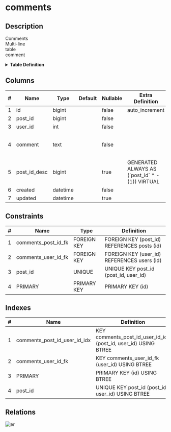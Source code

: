 # comments

## Description

Comments  
Multi-line  
table  
comment

<details>
<summary><strong>Table Definition</strong></summary>

```sql
CREATE TABLE `comments` (
  `id` bigint NOT NULL AUTO_INCREMENT,
  `post_id` bigint NOT NULL,
  `user_id` int NOT NULL,
  `comment` text NOT NULL COMMENT 'Comment\nMulti-line\r\ncolumn\rcomment',
  `post_id_desc` bigint GENERATED ALWAYS AS ((`post_id` * -(1))) VIRTUAL,
  `created` datetime NOT NULL,
  `updated` datetime DEFAULT NULL,
  PRIMARY KEY (`id`),
  UNIQUE KEY `post_id` (`post_id`,`user_id`),
  KEY `comments_user_id_fk` (`user_id`),
  KEY `comments_post_id_user_id_idx` (`post_id`,`user_id`),
  CONSTRAINT `comments_post_id_fk` FOREIGN KEY (`post_id`) REFERENCES `posts` (`id`),
  CONSTRAINT `comments_user_id_fk` FOREIGN KEY (`user_id`) REFERENCES `users` (`id`)
) ENGINE=InnoDB DEFAULT CHARSET=utf8mb4 COLLATE=utf8mb4_0900_ai_ci COMMENT='Comments\nMulti-line\r\ntable\rcomment'
```

</details>

## Columns

| # | Name | Type | Default | Nullable | Extra Definition | Children | Parents | Comment |
| - | ---- | ---- | ------- | -------- | ---------------- | -------- | ------- | ------- |
| 1 | id | bigint |  | false | auto_increment |  |  |  |
| 2 | post_id | bigint |  | false |  | [comment_stars](comment_stars.md) | [posts](posts.md) |  |
| 3 | user_id | int |  | false |  | [comment_stars](comment_stars.md) | [users](users.md) |  |
| 4 | comment | text |  | false |  |  |  | Comment<br>Multi-line<br>column<br>comment |
| 5 | post_id_desc | bigint |  | true | GENERATED ALWAYS AS (\`post_id\` * -(1)) VIRTUAL |  |  |  |
| 6 | created | datetime |  | false |  |  |  |  |
| 7 | updated | datetime |  | true |  |  |  |  |

## Constraints

| # | Name | Type | Definition |
| - | ---- | ---- | ---------- |
| 1 | comments_post_id_fk | FOREIGN KEY | FOREIGN KEY (post_id) REFERENCES posts (id) |
| 2 | comments_user_id_fk | FOREIGN KEY | FOREIGN KEY (user_id) REFERENCES users (id) |
| 3 | post_id | UNIQUE | UNIQUE KEY post_id (post_id, user_id) |
| 4 | PRIMARY | PRIMARY KEY | PRIMARY KEY (id) |

## Indexes

| # | Name | Definition |
| - | ---- | ---------- |
| 1 | comments_post_id_user_id_idx | KEY comments_post_id_user_id_idx (post_id, user_id) USING BTREE |
| 2 | comments_user_id_fk | KEY comments_user_id_fk (user_id) USING BTREE |
| 3 | PRIMARY | PRIMARY KEY (id) USING BTREE |
| 4 | post_id | UNIQUE KEY post_id (post_id, user_id) USING BTREE |

## Relations

![er](comments.svg)
